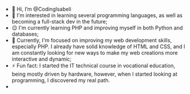 - 👋 Hi, I’m @CodingIsabeli
- 👀 I'm interested in learning several programming languages, as well as becoming a full-stack dev in the future;
- 😉 I'm currently learning PHP and improving myself in both Python and databases;
- 💞️ Currently, I'm focused on improving my web development skills, especially PHP. I already have solid knowledge of HTML and CSS, and I am constantly looking for new ways to make my web creations more interactive and dynamic;
- ⚡ Fun fact: I started the IT technical course in vocational education, being mostly driven by hardware, however, when I started looking at programming, I discovered my real path.
- <!---
CodingIsabeli/CodingIsabeli is a ✨ special ✨ repository because its `README.md` (this file) appears on your GitHub profile.
You can click the Preview link to take a look at your changes.
--->
